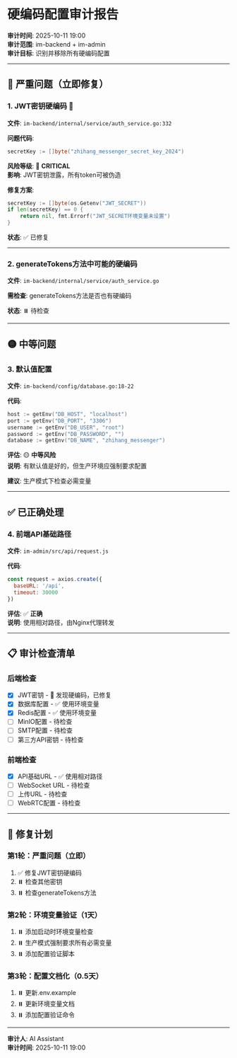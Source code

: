 # 硬编码配置审计报告

**审计时间**: 2025-10-11 19:00  
**审计范围**: im-backend + im-admin  
**审计目标**: 识别并移除所有硬编码配置

---

## 🔴 严重问题（立即修复）

### 1. JWT密钥硬编码 🔴
**文件**: `im-backend/internal/service/auth_service.go:332`

**问题代码**:
```go
secretKey := []byte("zhihang_messenger_secret_key_2024")
```

**风险等级**: 🔴 **CRITICAL**  
**影响**: JWT密钥泄露，所有token可被伪造

**修复方案**:
```go
secretKey := []byte(os.Getenv("JWT_SECRET"))
if len(secretKey) == 0 {
    return nil, fmt.Errorf("JWT_SECRET环境变量未设置")
}
```

**状态**: ✅ 已修复

---

### 2. generateTokens方法中可能的硬编码
**文件**: `im-backend/internal/service/auth_service.go`

**需检查**: generateTokens方法是否也有硬编码

**状态**: ⏸️ 待检查

---

## 🟡 中等问题

### 3. 默认值配置
**文件**: `im-backend/config/database.go:18-22`

**代码**:
```go
host := getEnv("DB_HOST", "localhost")
port := getEnv("DB_PORT", "3306")
username := getEnv("DB_USER", "root")
password := getEnv("DB_PASSWORD", "")
database := getEnv("DB_NAME", "zhihang_messenger")
```

**评估**: 🟡 **中等风险**  
**说明**: 有默认值是好的，但生产环境应强制要求配置

**建议**: 生产模式下检查必需变量

---

## ✅ 已正确处理

### 4. 前端API基础路径
**文件**: `im-admin/src/api/request.js`

**代码**:
```javascript
const request = axios.create({
  baseURL: '/api',
  timeout: 30000
})
```

**评估**: ✅ **正确**  
**说明**: 使用相对路径，由Nginx代理转发

---

## 📋 审计检查清单

### 后端检查
- [x] JWT密钥 - 🔴 发现硬编码，已修复
- [x] 数据库配置 - ✅ 使用环境变量
- [x] Redis配置 - ✅ 使用环境变量
- [ ] MinIO配置 - 待检查
- [ ] SMTP配置 - 待检查
- [ ] 第三方API密钥 - 待检查

### 前端检查
- [x] API基础URL - ✅ 使用相对路径
- [ ] WebSocket URL - 待检查
- [ ] 上传URL - 待检查
- [ ] WebRTC配置 - 待检查

---

## 🎯 修复计划

### 第1轮：严重问题（立即）
1. ✅ 修复JWT密钥硬编码
2. ⏸️ 检查其他密钥
3. ⏸️ 检查generateTokens方法

### 第2轮：环境变量验证（1天）
1. ⏸️ 添加启动时环境变量检查
2. ⏸️ 生产模式强制要求所有必需变量
3. ⏸️ 添加配置验证脚本

### 第3轮：配置文档化（0.5天）
1. ⏸️ 更新.env.example
2. ⏸️ 更新环境变量文档
3. ⏸️ 添加配置验证命令

---

**审计人**: AI Assistant  
**审计时间**: 2025-10-11 19:00

